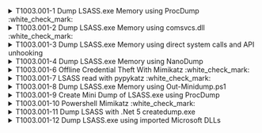 <details>
<summary>T1003.001-1 Dump LSASS.exe Memory using ProcDump :white_check_mark:
</summary>
<b>Splunk</b>
<pre>$ index=win_* sourcetype="XmlWinEventLog:Microsoft-Windows-Sysmon/Operational" CommandLine="* -ma *" AND (CommandLine="* lsass*" OR CommandLine="* ls*") | table host, User, Image, CommandLine </pre>
<pre>| tstats `security_content_summariesonly` count min(_time) as firstTime max(_time) as lastTime from datamodel=Endpoint.Processes where (Processes.process="* -ma *" AND (Processes.process="* lsass*" OR Processes.process="* ls*")) by Processes.dest Processes.user Processes.parent_process Processes.process_name Processes.process Processes.process_id Processes.parent_process_id | `drop_dm_object_name(Processes)` | `security_content_ctime(firstTime)`| `security_content_ctime(lastTime)` </pre>
</details>
<details>
<summary>T1003.001-2 Dump LSASS.exe Memory using comsvcs.dll :white_check_mark:
</summary>
  <b>Splunk</b>
<pre>$ index=win_* sourcetype="XmlWinEventLog:Microsoft-Windows-Sysmon/Operational" AND (CommandLine="*comsvcs.dll*" OR CommandLine="*rundll32*" OR CommandLine="*.dmp*") AND CommandLine="* full*" | table host, User, Image, CommandLine </pre>
</details>
<details>
<summary>T1003.001-3 Dump LSASS.exe Memory using direct system calls and API unhooking
</summary>
<pre>$ NA </pre>
</details>
<details>
<summary>T1003.001-4 Dump LSASS.exe Memory using NanoDump
</summary>
<pre>$ NA </pre>
</details>
<details>
<summary>T1003.001-6 Offline Credential Theft With Mimikatz :white_check_mark:
</summary>
  <b>Splunk</b>
<pre>$ index=win_* source="XmlWinEventLog:Microsoft-Windows-Sysmon/Operational" EventCode=1 AND (CommandLine="*sekurlsa::minidump*" OR CommandLine="*sekurlsa::logonpasswords*") | table host, User, Image, CommandLine </pre>
</details>
<details>
<summary>T1003.001-7 LSASS read with pypykatz :white_check_mark:
</summary>
  <b>Splunk</b>
<pre>$ index=win_* source="XmlWinEventLog:Microsoft-Windows-Sysmon/Operational" EventCode=10 TargetImage="*lsass.exe" AND (CallTrace="*ntdll.dll*" AND CallTrace="*KERNELBASE.dll*" AND CallTrace="*libffi-*.dll*" AND CallTrace="*_ctypes.pyd*" AND CallTrace="*python3*.dll*") GrantedAccess=0x1fffff </pre>
</details>
<details>
<summary>T1003.001-8 Dump LSASS.exe Memory using Out-Minidump.ps1
</summary>
<pre>$ NA </pre>
</details>
<details>
<summary>T1003.001-9 Create Mini Dump of LSASS.exe using ProcDump
</summary>
<pre>$ NA </pre>
</details>
<details>
<summary>T1003.001-10 Powershell Mimikatz :white_check_mark:
</summary>
  <b>Splunk</b>
<pre>$ index=win_* source="XmlWinEventLog:Microsoft-Windows-Sysmon/Operational" EventCode=1 ParentImage=*powershell*.exe AND (CommandLine="*sekurlsa::minidump*" OR CommandLine="*sekurlsa::logonpasswords*") | table host, User, Image, CommandLine </pre>
</details>
<details>
<summary>T1003.001-11 Dump LSASS with .Net 5 createdump.exe
</summary>
<pre>$ NA </pre>
</details>
<details>
<summary>T1003.001-12 Dump LSASS.exe using imported Microsoft DLLs
</summary>
<pre>$ NA </pre>
</details>
